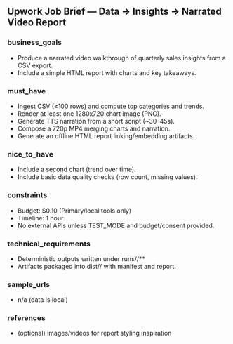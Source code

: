 ## Upwork Job Brief — Data → Insights → Narrated Video Report

### business_goals
- Produce a narrated video walkthrough of quarterly sales insights from a CSV export.
- Include a simple HTML report with charts and key takeaways.

### must_have
- Ingest CSV (≥100 rows) and compute top categories and trends.
- Render at least one 1280x720 chart image (PNG).
- Generate TTS narration from a short script (~30–45s).
- Compose a 720p MP4 merging charts and narration.
- Generate an offline HTML report linking/embedding artifacts.

### nice_to_have
- Include a second chart (trend over time).
- Include basic data quality checks (row count, missing values).

### constraints
- Budget: $0.10 (Primary/local tools only)
- Timeline: 1 hour
- No external APIs unless TEST_MODE and budget/consent provided.

### technical_requirements
- Deterministic outputs written under runs/<AUV-ID>/**
- Artifacts packaged into dist/<AUV-ID>/ with manifest and report.

### sample_urls
- n/a (data is local)

### references
- (optional) images/videos for report styling inspiration


